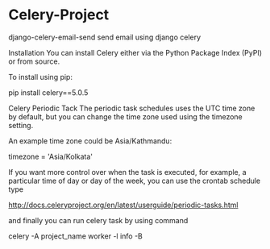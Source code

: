 # Celery-Project
django-celery-email-send
send email using django celery

Installation
You can install Celery either via the Python Package Index (PyPI) or from source.

To install using pip:

pip install celery==5.0.5

Celery Periodic Tack
The periodic task schedules uses the UTC time zone by default, but you can change the time zone used using the timezone setting.

An example time zone could be Asia/Kathmandu:

timezone = 'Asia/Kolkata'

If you want more control over when the task is executed, for example, a particular time of day or day of the week, you can use the crontab schedule type


http://docs.celeryproject.org/en/latest/userguide/periodic-tasks.html

and finally you can run celery task by using command

celery -A project_name worker -l info -B
